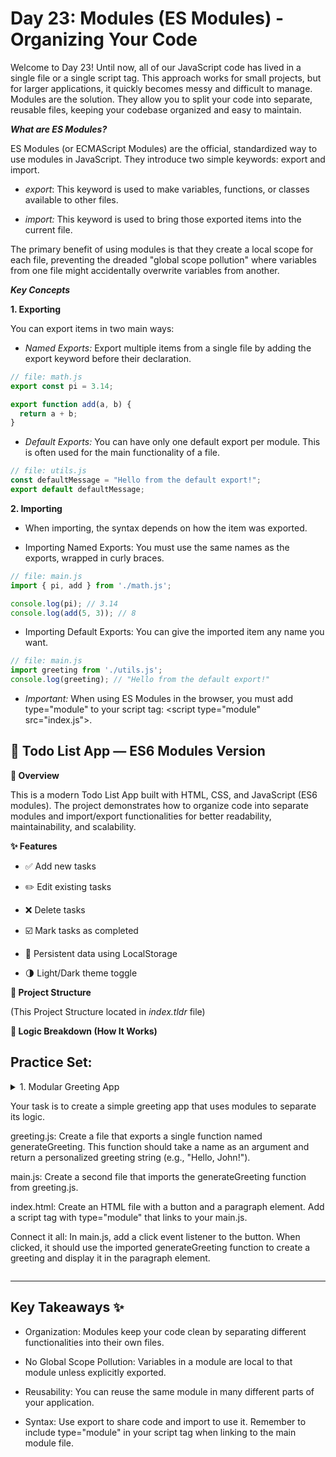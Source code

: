 # Day 23: Modules (ES Modules) - Organizing Your Code


Welcome to Day 23! Until now, all of our JavaScript code has lived in a single file or a single script tag. This approach works for small projects, but for larger applications, it quickly becomes messy and difficult to manage. Modules are the solution. They allow you to split your code into separate, reusable files, keeping your codebase organized and easy to maintain.

***What are ES Modules?***

ES Modules (or ECMAScript Modules) are the official, standardized way to use modules in JavaScript. They introduce two simple keywords: export and import.

- *export*: This keyword is used to make variables, functions, or classes available to other files.

- *import:* This keyword is used to bring those exported items into the current file.

The primary benefit of using modules is that they create a local scope for each file, preventing the dreaded "global scope pollution" where variables from one file might accidentally overwrite variables from another.

***Key Concepts***

**1. Exporting**

You can export items in two main ways:

- *Named Exports:* Export multiple items from a single file by adding the export keyword before their declaration.
```js
// file: math.js
export const pi = 3.14;

export function add(a, b) {
  return a + b;
}
```
- *Default Exports:* You can have only one default export per module. This is often used for the main functionality of a file.
```js
// file: utils.js
const defaultMessage = "Hello from the default export!";
export default defaultMessage;
```
**2. Importing**

- When importing, the syntax depends on how the item was exported.

- Importing Named Exports: You must use the same names as the exports, wrapped in curly braces.
```js
// file: main.js
import { pi, add } from './math.js';

console.log(pi); // 3.14
console.log(add(5, 3)); // 8
```
- Importing Default Exports: You can give the imported item any name you want.
```js
// file: main.js
import greeting from './utils.js';
console.log(greeting); // "Hello from the default export!"
```

- *Important:* When using ES Modules in the browser, you must add type="module" to your script tag: &lt;script type="module" src="index.js"></script>.


## 📌 Todo List App — ES6 Modules Version

**📖 Overview**

This is a modern Todo List App built with HTML, CSS, and JavaScript (ES6 modules).
The project demonstrates how to organize code into separate modules and import/export functionalities for better readability, maintainability, and scalability.

**✨ Features**

- ✅ Add new tasks

- ✏️ Edit existing tasks

- ❌ Delete tasks

- ☑️ Mark tasks as completed

- 💾 Persistent data using LocalStorage

- 🌗 Light/Dark theme toggle

**📂 Project Structure**

(This Project Structure located in *index.tldr* file)

**🧠 Logic Breakdown (How It Works)**


## Practice Set:

<details><summary>
1. Modular Greeting App

Your task is to create a simple greeting app that uses modules to separate its logic.

greeting.js: Create a file that exports a single function named generateGreeting. This function should take a name as an argument and return a personalized greeting string (e.g., "Hello, John!").

main.js: Create a second file that imports the generateGreeting function from greeting.js.

index.html: Create an HTML file with a button and a paragraph element. Add a script tag with type="module" that links to your main.js.

Connect it all: In main.js, add a click event listener to the button. When clicked, it should use the imported generateGreeting function to create a greeting and display it in the paragraph element.
</summary>

**solution**

This solution requires three separate files. You can create them in the same folder and open index.html in your browser to see the result.

File 1: greeting.js
```js
// greeting.js

// This file exports a single function as a named export.
export function generateGreeting(name) {
    // We use a template literal for a clean, readable string.
    return `Hello, ${name}! Welcome to the modular world.`;
}
```
File 2: main.js
```js
// main.js

// Import the named export 'generateGreeting' from the greeting.js file.
// The file extension '.js' is required.
import { generateGreeting } from './greeting.js';

// Get the DOM elements from index.html
const greetButton = document.getElementById('greetButton');
const greetingOutput = document.getElementById('greetingOutput');

// Add a click event listener to the button
greetButton.addEventListener('click', () => {
    // Get a user name (we'll use a static one for this example)
    const userName = 'Alice';

    // Use the imported function to generate the greeting
    const greetingText = generateGreeting(userName);
    
    // Display the greeting on the page
    greetingOutput.textContent = greetingText;
});
```
File 3: index.html
```html
<!DOCTYPE html>
<html lang="en">
<head>
    <meta charset="UTF-8">
    <meta name="viewport" content="width=device-width, initial-scale=1.0">
    <title>Modular Greeting App</title>
    <!-- Tailwind CSS for styling -->
    <script src="https://cdn.tailwindcss.com"></script>
    <style>
        @import url('https://fonts.googleapis.com/css2?family=Inter:wght@400;600;700&display=swap');
        body {
            font-family: 'Inter', sans-serif;
            background-color: #f3f4f6;
        }
    </style>
</head>
<body class="flex flex-col items-center justify-center min-h-screen p-4">

    <div class="bg-white p-8 rounded-2xl shadow-lg text-center max-w-sm">
        <h1 class="text-3xl font-bold mb-4">Modular App</h1>
        <p id="greetingOutput" class="text-gray-600 mb-6">Click the button to get a greeting.</p>
        <button id="greetButton" class="bg-blue-600 hover:bg-blue-700 text-white font-semibold py-2 px-6 rounded-full transition-colors duration-200">
            Say Hello
        </button>
    </div>

    <!-- This script tag is crucial. The type="module" attribute tells the browser
         that this is a module, which allows it to use import and export. -->
    <script type="module" src="./main.js"></script>

</body>
</html>
```
</details>


--- 
## Key Takeaways ✨

- Organization: Modules keep your code clean by separating different functionalities into their own files.

- No Global Scope Pollution: Variables in a module are local to that module unless explicitly exported.

- Reusability: You can reuse the same module in many different parts of your application.

- Syntax: Use export to share code and import to use it. Remember to include type="module" in your script tag when linking to the main module file.